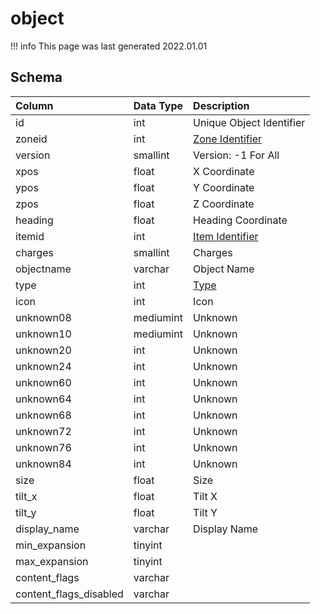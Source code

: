 # object

!!! info
	This page was last generated 2022.01.01

## Schema

| Column | Data Type | Description |
| :--- | :--- | :--- |
| id | int | Unique Object Identifier |
| zoneid | int | [Zone Identifier](../../../../server/zones/zone-list) |
| version | smallint | Version: -1 For All |
| xpos | float | X Coordinate |
| ypos | float | Y Coordinate |
| zpos | float | Z Coordinate |
| heading | float | Heading Coordinate |
| itemid | int | [Item Identifier](../../schema/items/items.md) |
| charges | smallint | Charges |
| objectname | varchar | Object Name |
| type | int | [Type](../../../../server/zones/object-types) |
| icon | int | Icon |
| unknown08 | mediumint | Unknown |
| unknown10 | mediumint | Unknown |
| unknown20 | int | Unknown |
| unknown24 | int | Unknown |
| unknown60 | int | Unknown |
| unknown64 | int | Unknown |
| unknown68 | int | Unknown |
| unknown72 | int | Unknown |
| unknown76 | int | Unknown |
| unknown84 | int | Unknown |
| size | float | Size |
| tilt_x | float | Tilt X |
| tilt_y | float | Tilt Y |
| display_name | varchar | Display Name |
| min_expansion | tinyint |  |
| max_expansion | tinyint |  |
| content_flags | varchar |  |
| content_flags_disabled | varchar |  |

